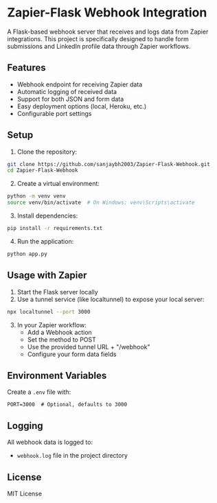 # Zapier-Flask Webhook Integration

A Flask-based webhook server that receives and logs data from Zapier integrations. This project is specifically designed to handle form submissions and LinkedIn profile data through Zapier workflows.

## Features

- Webhook endpoint for receiving Zapier data
- Automatic logging of received data
- Support for both JSON and form data
- Easy deployment options (local, Heroku, etc.)
- Configurable port settings

## Setup

1. Clone the repository:
```bash
git clone https://github.com/sanjaybh2003/Zapier-Flask-Webhook.git
cd Zapier-Flask-Webhook
```

2. Create a virtual environment:
```bash
python -m venv venv
source venv/bin/activate  # On Windows: venv\Scripts\activate
```

3. Install dependencies:
```bash
pip install -r requirements.txt
```

4. Run the application:
```bash
python app.py
```

## Usage with Zapier

1. Start the Flask server locally
2. Use a tunnel service (like localtunnel) to expose your local server:
```bash
npx localtunnel --port 3000
```

3. In your Zapier workflow:
   - Add a Webhook action
   - Set the method to POST
   - Use the provided tunnel URL + "/webhook"
   - Configure your form data fields

## Environment Variables

Create a `.env` file with:
```
PORT=3000  # Optional, defaults to 3000
```

## Logging

All webhook data is logged to:
- `webhook.log` file in the project directory

## License

MIT License 